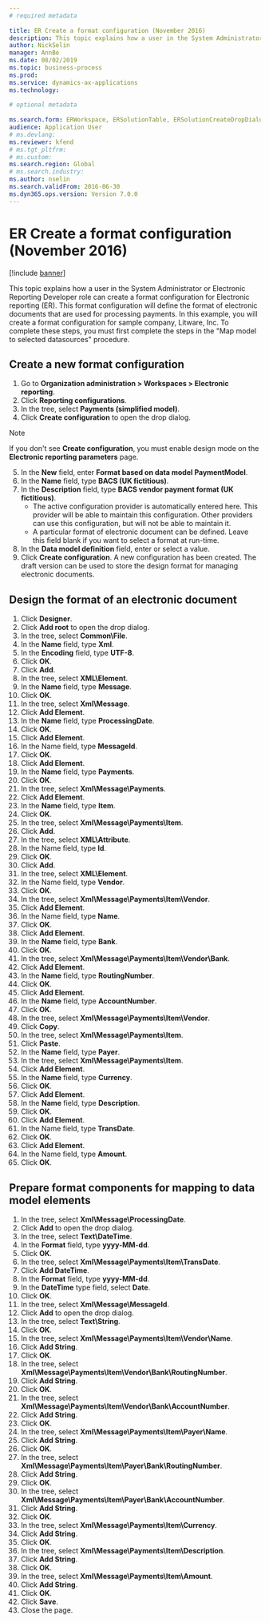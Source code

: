 ```yaml
--- 
# required metadata 
 
title: ER Create a format configuration (November 2016)
description: This topic explains how a user in the System Administrator or Electronic Reporting Developer role can create a format configuration for Electronic reporting (ER). 
author: NickSelin
manager: AnnBe 
ms.date: 08/02/2019
ms.topic: business-process 
ms.prod:  
ms.service: dynamics-ax-applications 
ms.technology:  
 
# optional metadata 
 
ms.search.form: ERWorkspace, ERSolutionTable, ERSolutionCreateDropDialog, EROperationDesigner, ERComponentTypeDropDialog   
audience: Application User 
# ms.devlang:  
ms.reviewer: kfend
# ms.tgt_pltfrm:  
# ms.custom:  
ms.search.region: Global
# ms.search.industry: 
ms.author: nselin
ms.search.validFrom: 2016-06-30 
ms.dyn365.ops.version: Version 7.0.0 
---
```

# ER Create a format configuration (November 2016)

[!include [banner](../../includes/banner.md)]

This topic explains how a user in the System Administrator or Electronic Reporting Developer role can create a format configuration for Electronic reporting (ER). This format configuration will define the format of electronic documents that are used for processing payments. In this example, you will create a format configuration for sample company, Litware, Inc. To complete these steps, you must first complete the steps in the "Map model to selected datasources" procedure.


## Create a new format configuration
1. Go to **Organization administration > Workspaces > Electronic reporting**.
2. Click **Reporting configurations**.
3. In the tree, select **Payments (simplified model)**.
4. Click **Create configuration** to open the drop dialog.

 > [!NOTE]
 > If you don't see **Create configuration**, you must enable design mode on the **Electronic reporting parameters** page. 
 
5. In the **New** field, enter **Format based on data model PaymentModel**.
6. In the **Name** field, type **BACS (UK fictitious)**.
7. In the **Description** field, type **BACS vendor payment format (UK fictitious)**.
    * The active configuration provider is automatically entered here. This provider will be able to maintain this configuration. Other providers can use this configuration, but will not be able to maintain it.  
    * A particular format of electronic document can be defined. Leave this field blank if you want to select a format at run-time.  
8. In the **Data model definition** field, enter or select a value.
9. Click **Create configuration**. A new configuration has been created. The draft version can be used to store the design format for managing electronic documents.  

## Design the format of an electronic document
1. Click **Designer**.
2. Click **Add root** to open the drop dialog.
3. In the tree, select **Common\File**.
4. In the **Name** field, type **Xml**.
5. In the **Encoding** field, type **UTF-8**.
6. Click **OK**.
7. Click **Add**.
8. In the tree, select **XML\Element**.
9. In the **Name** field, type **Message**.
10. Click **OK**.
11. In the tree, select **Xml\Message**.
12. Click **Add Element**.
13. In the **Name** field, type **ProcessingDate**.
14. Click **OK**.
15. Click **Add Element**.
16. In the Name field, type **MessageId**.
17. Click **OK**.
18. Click **Add Element**.
19. In the **Name** field, type **Payments**.
20. Click **OK**.
21. In the tree, select **Xml\Message\Payments**.
22. Click **Add Element**.
23. In the **Name** field, type **Item**.
24. Click **OK**.
25. In the tree, select **Xml\Message\Payments\Item**.
26. Click **Add**.
27. In the tree, select **XML\Attribute**.
28. In the Name field, type **Id**.
29. Click **OK**.
30. Click **Add**.
31. In the tree, select **XML\Element**.
32. In the Name field, type **Vendor**.
33. Click **OK**.
34. In the tree, select **Xml\Message\Payments\Item\Vendor**.
35. Click **Add Element**.
36. In the Name field, type **Name**.
37. Click **OK**.
38. Click **Add Element**.
39. In the **Name** field, type **Bank**.
40. Click **OK**.
41. In the tree, select **Xml\Message\Payments\Item\Vendor\Bank**.
42. Click **Add Element**.
43. In the **Name** field, type **RoutingNumber**.
44. Click **OK**.
45. Click **Add Element**.
46. In the **Name** field, type **AccountNumber**.
47. Click **OK**.
48. In the tree, select **Xml\Message\Payments\Item\Vendor**.
49. Click **Copy**.
50. In the tree, select **Xml\Message\Payments\Item**.
51. Click **Paste**.
52. In the **Name** field, type **Payer**.
53. In the tree, select **Xml\Message\Payments\Item**.
54. Click **Add Element**.
55. In the **Name** field, type **Currency**.
56. Click **OK**.
57. Click **Add Element**.
58. In the **Name** field, type **Description**.
59. Click **OK**.
60. Click **Add Element**.
61. In the Name field, type **TransDate**.
62. Click **OK**.
63. Click **Add Element**.
64. In the Name field, type **Amount**.
65. Click **OK**.

## Prepare format components for mapping to data model elements
1. In the tree, select **Xml\Message\ProcessingDate**.
2. Click **Add** to open the drop dialog.
3. In the tree, select **Text\DateTime**.
4. In the **Format** field, type **yyyy-MM-dd**.
5. Click **OK**.
6. In the tree, select **Xml\Message\Payments\Item\TransDate**.
7. Click **Add DateTime**.
8. In the **Format** field, type **yyyy-MM-dd**.
9. In the **DateTime** type field, select **Date**.
10. Click **OK**.
11. In the tree, select **Xml\Message\MessageId**.
12. Click **Add** to open the drop dialog.
13. In the tree, select **Text\String**.
14. Click **OK**.
15. In the tree, select **Xml\Message\Payments\Item\Vendor\Name**.
16. Click **Add String**.
17. Click **OK**.
18. In the tree, select **Xml\Message\Payments\Item\Vendor\Bank\RoutingNumber**.
19. Click **Add String**.
20. Click **OK**.
21. In the tree, select **Xml\Message\Payments\Item\Vendor\Bank\AccountNumber**.
22. Click **Add String**.
23. Click **OK**.
24. In the tree, select **Xml\Message\Payments\Item\Payer\Name**.
25. Click **Add String**.
26. Click **OK**.
27. In the tree, select **Xml\Message\Payments\Item\Payer\Bank\RoutingNumber**.
28. Click **Add String**.
29. Click **OK**.
30. In the tree, select **Xml\Message\Payments\Item\Payer\Bank\AccountNumber**.
31. Click **Add String**.
32. Click **OK**.
33. In the tree, select **Xml\Message\Payments\Item\Currency**.
34. Click **Add String**.
35. Click **OK**.
36. In the tree, select **Xml\Message\Payments\Item\Description**.
37. Click **Add String**.
38. Click **OK**.
39. In the tree, select **Xml\Message\Payments\Item\Amount**.
40. Click **Add String**.
41. Click **OK**.
42. Click **Save**.
43. Close the page.

